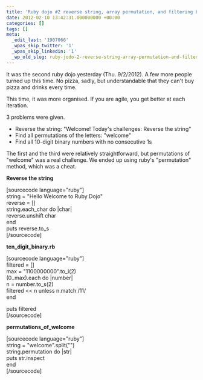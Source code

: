 ```yaml
---
title: 'Ruby dojo #2 reverse string, array permutation, and filtering binary numbers'
date: 2012-02-10 13:42:31.000000000 +00:00
categories: []
tags: []
meta:
  _edit_last: '1907066'
  _wpas_skip_twitter: '1'
  _wpas_skip_linkedin: '1'
  _wp_old_slug: ruby-jodo-2-reverse-string-array-permutation-and-filtering-binary-numbers
---
```

<p>It was the second ruby dojo yesterday (Thu. 9/2/2012). A few more people turned up this time. No pizza, sadly, but understandable that they can't buy pizza and drinks every time.</p>
<p>This time, it was more organised. If you are agile, you get better at each iteration.</p>
<p>3 problems were given.</p>
<ul>
<li>Reverse the string: "Welcome! Today's challenges: Reverse the string"</li>
<li>Find all permutations of the letters: "welcome"</li>
<li>Find all 10-digit binary numbers with no consecutive 1s</li>
</ul>
<p>The first and the third were relatively straightforward, but permutations of "welcome" was a real challenge. We ended up using ruby's "permutation" method, which was a cheat.</p>
<p><strong>Reverse the string</strong></p>
<p>[sourcecode language="ruby"]<br />
string = &quot;Hello Welcome to Ruby Dojo&quot;<br />
reverse = []<br />
string.each_char do |char|<br />
reverse.unshift char<br />
end<br />
puts reverse.to_s<br />
[/sourcecode]</p>
<p><strong>ten_digit_binary.rb</strong></p>
<p>[sourcecode language="ruby"]<br />
filtered = []<br />
max = &quot;1100000000&quot;.to_i(2)<br />
(0..max).each do |number|<br />
  n = number.to_s(2)<br />
  filtered &lt;&lt; n unless n.match /11/<br />
end</p>
<p>puts filtered<br />
[/sourcecode]</p>
<p><strong>permutations_of_welcome</strong></p>
<p>[sourcecode language="ruby"]<br />
string = &quot;welcome&quot;.split(&quot;&quot;)<br />
string.permutation do  |str|<br />
  puts str.inspect<br />
end<br />
[/sourcecode]</p>
